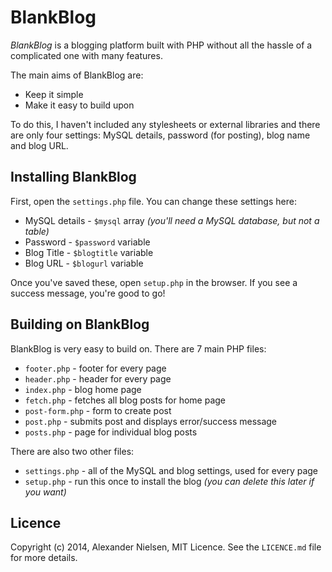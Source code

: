 # BlankBlog

*BlankBlog* is a blogging platform built with PHP without all the hassle of a complicated one with many features.

The main aims of BlankBlog are:

- Keep it simple
- Make it easy to build upon

To do this, I haven't included any stylesheets or external libraries and there are only four settings: MySQL details, password (for posting), blog name and blog URL.

## Installing BlankBlog

First, open the `settings.php` file. You can change these settings here:

- MySQL details - `$mysql` array *(you'll need a MySQL database, but not a table)*
- Password - `$password` variable
- Blog Title - `$blogtitle` variable
- Blog URL - `$blogurl` variable

Once you've saved these, open `setup.php` in the browser. If you see a success message, you're good to go!

## Building on BlankBlog

BlankBlog is very easy to build on. There are 7 main PHP files:

- `footer.php` - footer for every page
- `header.php` - header for every page
- `index.php` - blog home page
- `fetch.php` - fetches all blog posts for home page
- `post-form.php` - form to create post
- `post.php` - submits post and displays error/success message
- `posts.php` - page for individual blog posts

There are also two other files:

- `settings.php` - all of the MySQL and blog settings, used for every page
- `setup.php` - run this once to install the blog *(you can delete this later if you want)*

## Licence

Copyright (c) 2014, Alexander Nielsen, MIT Licence. See the `LICENCE.md` file for more details.